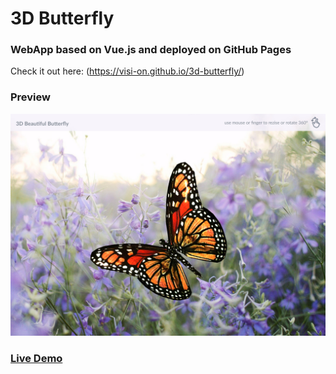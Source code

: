 # 3D Butterfly

### WebApp based on Vue.js and deployed on GitHub Pages

Check it out here: (https://visi-on.github.io/3d-butterfly/)

### Preview

![screenshot](./src/assets/img/screenshot-butterfly.jpg)


### [Live Demo]([https://visi-on.github.io/3d-butterfly/)
